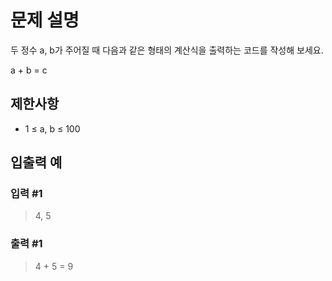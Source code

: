 # 문제 설명
두 정수 a, b가 주어질 때 다음과 같은 형태의 계산식을 출력하는 코드를 작성해 보세요.

a + b = c
## 제한사항
- 1 ≤ a, b ≤ 100
## 입출력 예
### 입력 #1
> 4, 5

### 출력 #1

> 4 + 5 = 9
